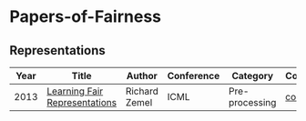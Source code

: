 # Papers-of-Fairness

## Representations
| Year | Title | Author| Conference |Category| Code|
| ---- | ---- | ----|---|---|---|
|2013| [Learning Fair Representations](http://proceedings.mlr.press/v28/zemel13.pdf) | Richard Zemel | ICML | Pre-processing |[code](https://github.com/zjelveh/learning-fair-representations)|
